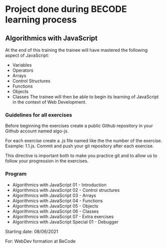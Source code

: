 # Project done during BECODE learning process


## Algorithmics with JavaScript


At the end of this training the trainee will have mastered the following aspect of JavaScript:

* Variables
* Operators
* Arrays
* Control Structures
* Functions
* Objects
* Classes
The trainee will then be able to begin its learning of JavaScript in the context of Web Development.

### Guidelines for all exercises
Before beginning the exercises create a public Github repository in your Github account named algo-js.

For each exercise create a .js file named like the the number of the exercise. Example: 1.1.js. Commit and push your git repository after each exercise.

This directive is important both to make you practice git and to allow us to follow your progression in the exercises.

### Program
* Algorithmics with JavaScript 01 - Introduction
* Algorithmics with JavaScript 02 - Control structures
* Algorithmics with JavaScript 03 - Arrays
* Algorithmics with JavaScript 04 - Functions
* Algorithmics with JavaScript 05 - Objects
* Algorithmics with JavaScript 06 - Classes
* Algorithmics with JavaScript 07 - Extra exercises
* Algorithmics with JavaScript Special 01 - Debugger

Starting date: 08/06/2021

For: WebDev formation at BeCode
